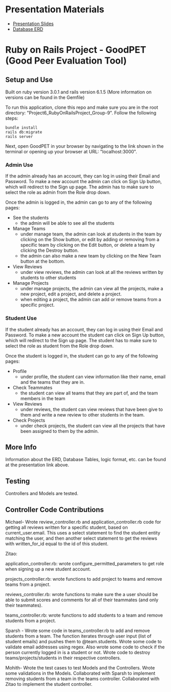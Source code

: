 # Presentation Materials
- [Presentation Slides](https://docs.google.com/presentation/d/1CxEjYkrvY5vLyQvEOWeyerpJmUNsR-_vojjTn90u0-I/edit#slide=id.gc6fa3c898_0_0)
- [Database ERD](https://lucid.app/lucidchart/bb169a01-6c08-4bfd-a07b-7a78dbe80c18/edit?invitationId=inv_2ff39713-72f6-491c-aef2-0f1377bc3cc1&page=0_0#)

# Ruby on Rails Project - GoodPET (Good Peer Evaluation Tool)

## Setup and Use

Built on ruby version 3.0.1 and rails version 6.1.5 (More information on versions can be found in the Gemfile)

To run this application, clone this repo and make sure you are in the root directory: "Project6_RubyOnRailsProject_Group-9".
Follow the following steps:
```
bundle install
rails db:migrate
rails server
```
Next, open GoodPET in your browser by navigating to the link shown in the terminal or opening up your browser at URL: "localhost:3000".

### Admin Use
If the admin already has an account, they can log in using their Email and Password. To make a new account the admin can click on Sign Up button, which will redirect to the Sign up page. The admin has to make sure to select the role as admin from the Role drop down.
 
Once the admin is logged in, the admin can go to any of the following pages:
* See the students
   - the admin will be able to see all the students
* Manage Teams
   - under manage team, the admin can look at students in the team by clicking on the Show button, or edit by adding or removing from a specific team by clicking on the Edit button, or delete a team by clicking the Destroy button.
   - the admin can also make a new team by clicking on the New Team button at the bottom.
* View Reviews
   - under view reviews, the admin can look at all the reviews written by students to other students
* Manage Projects
   - under manage projects, the admin can view all the projects, make a new project, edit a project, and delete a project.
   - when editing a project, the admin can add or remove teams from a specific project.
 
### Student Use
If the student already has an account, they can log in using their Email and Password. To make a new account the student can click on Sign Up button, which will redirect to the Sign up page. The student has to make sure to select the role as student from the Role drop down.
 
Once the student is logged in, the student can go to any of the following pages:
* Profile
   - under profile, the student can view information like their name, email and the teams that they are in.
* Check Teammates
   - the student can view all teams that they are part of, and the team members in the team
* View Reviews
   - under reviews, the student can view reviews that have been give to them and write a new review to other students in the team.
* Check Projects
   - under check projects, the student can view all the projects that have been assigned to them by the admin.
 
## More Info
 
Information about the ERD, Database Tables, logic format, etc. can be found at the presentation link above.
 
## Testing
 
Controllers and Models are tested.

## Controller Code Contributions
Michael- Wrote review_controller.rb and application_controller.rb code for getting all reviews written for a specific student, based on current_user.email. This uses a select statement to find the student entity matching the user, and then another select statement to get the reviews with written_for_id equal to the id of this student.

Zitao:

application_controller.rb: wrote configure_permitted_parameters to get role when signing up a new student account.

projects_controller.rb: wrote functions to add project to teams and remove teams from a project.

reviews_controller.rb: wrote functions to make sure the a user should be able to submit scores and comments for all of their teammates (and only their teammates).

teams_controller.rb: wrote functions to add students to a team and remove students from a project.

Sparsh - Wrote some code in teams_controller.rb to add and remove students from a team. The function iterates through user input (list of student emails) and pushes them to @team.students. Wrote some code to validate email addresses using regex. Also wrote some code to check if the person currently logged in is a student or not. Wrote code to destroy teams/projects/students in their respective controllers. 

Mohith- Wrote the test cases to test Models and the Controllers. Wrote some validations in the Models. Collaborated with Sparsh to implement removing students from a team in the teams controller. Collaborated with Zitao to implement the student controller.
